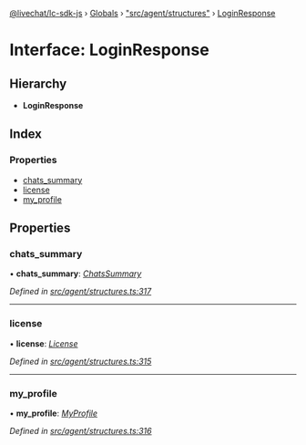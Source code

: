 [@livechat/lc-sdk-js](../README.md) › [Globals](../globals.md) › ["src/agent/structures"](../modules/_src_agent_structures_.md) › [LoginResponse](_src_agent_structures_.loginresponse.md)

# Interface: LoginResponse

## Hierarchy

* **LoginResponse**

## Index

### Properties

* [chats_summary](_src_agent_structures_.loginresponse.md#chats_summary)
* [license](_src_agent_structures_.loginresponse.md#license)
* [my_profile](_src_agent_structures_.loginresponse.md#my_profile)

## Properties

###  chats_summary

• **chats_summary**: *[ChatsSummary](_src_agent_structures_.chatssummary.md)*

*Defined in [src/agent/structures.ts:317](https://github.com/livechat/lc-sdk-js/blob/de56f05/src/agent/structures.ts#L317)*

___

###  license

• **license**: *[License](_src_agent_structures_.license.md)*

*Defined in [src/agent/structures.ts:315](https://github.com/livechat/lc-sdk-js/blob/de56f05/src/agent/structures.ts#L315)*

___

###  my_profile

• **my_profile**: *[MyProfile](_src_objects_index_.myprofile.md)*

*Defined in [src/agent/structures.ts:316](https://github.com/livechat/lc-sdk-js/blob/de56f05/src/agent/structures.ts#L316)*
